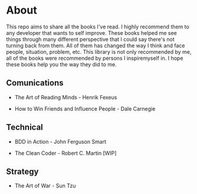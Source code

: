 # About

This repo aims to share all the books I've read. I highly recommend them to any developer that wants to self improve. These books helped me see things through many different perspective that I could say there's not turning back from them. All of them has changed the way I think and face people, situation, problem, etc. This library is not only recommended by me, all of the books were recommended by persons I inspiremyself in. I hope these books help you the way they did to me.

## Comunications

- The Art of Reading Minds - Henrik Fexeus

- How to Win Friends and Influence People - Dale Carnegie

## Technical

- BDD in Action - John Ferguson Smart

- The Clean Coder - Robert C. Martin [WIP]

## Strategy

- The Art of War - Sun Tzu
